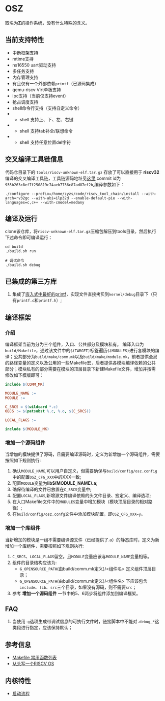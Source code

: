 # OSZ

取名为**Z**的操作系统，没有什么特殊的含义。

## 当前支持特性

* 中断框架支持
* mtime支持
* ns16550 uart驱动支持
* 多任务支持
* 内存管理支持
* 有且仅有一个外部依赖`printf`（已源码集成）
* qemu-riscv Virt单板支持
* ipc支持（当前仅支持event）
* 抢占调度支持
* shell命令行支持（支持自定义命令）
* - shell 支持上、下、左、右键
* - shell 支持tab补全/联想命令
* - shell 支持任意位置del字符

## 交叉编译工具链信息

代码仓目录下的 `tools/riscv-unknown-elf.tar.gz` 存放了可以直接用于 **riscv32** 编译的交叉编译工具链，工具链源码地址见[这里](https://github.com/riscv-collab/riscv-gnu-toolchain),commit id为`935b263c8ef7f250819c74aeb7736c87ad87ef2b`,编译参数如下：

```shell
./configure --prefix=/home/zyzs/code/riscv_tool_chain/install --with-arch=rv32gc --with-abi=ilp32d --enable-default-pie --with-languages=c,c++ --with-cmodel=medany
```

## 编译及运行

clone该仓库，将`riscv-unknown-elf.tar.gz`压缩包解压到tools目录，然后执行下述命令即可编译运行：

```shell
cd build
./build.sh run

# 调试命令
./build.sh debug
```

## 已集成的第三方库

1. 集成了[嵌入式中最好的printf](https://github.com/mpaland/printf)，实现文件直接拷贝到`kernel/debug`目录下（只有`printf.c`和`printf.h`）;

## 编译框架

### 介绍

编译框架当前为分为三个组件，入口、公共部分及模块私有。
编译入口为`build/Makefile`，通过该文件中的`$(TARGET)`标签遍历`$(MODULES)`进行各模块的编译；公共部分为`build/make/comm.mk`以及`build/make/module.mk`，前者提供全局的路径变量的定义以及公用的一些Makefile宏，后者提供各模块编译依赖的公共部分；模块私有的部分需要在模块的顶层目录下新建Makefile文件，增加并按需修改如下模版即可：
```Makefile
include $(COMM_MK)

MODULE_NAME := 
MODULE := 

C_SRCS = $(wildcard *.c)
OBJS := $(patsubst %.c, %.o, $(C_SRCS))

LOCAL_FLAGS := 

include $(MODULE_MK)
```

### 增加一个源码组件

当增加的模块提供了源码，且需要编译源码时，定义为新增加一个源码组件，需要按照如下规则执行:

1. 确认`MODULE_NAME`,可以用户自定义，但需要确保与`build/config/osz.config`中的配置`OSZ_CFG_XXX`中的XXX一致;
2. 配置`MODULE`变量为**lib$(MODULE_NAME).a**;
3. 确保待编译的文件已放置在`C_SRCS`变量中;
4. 配置`LOCAL_FLAGS`,新增源文件编译依赖的头文件目录、宏定义、编译选项;
5. 在入口Makefile文件中的`MODULES`变量中增加模块（模块顶层目录的相对路径）;
6. 在`build/config/osz.confg`文件中添加模块配置，即`OSZ_CFG_XXX=y`。

### 增加一个库组件

当新增加的模块是一组不需要编译源文件（已经提供了.a）的静态库时，定义为新增加一个库组件，需要按照如下规则执行:

1. `C_SRCS`、`LOCAL_FLAGS`留空，且`MODULE`变量应该与`MODULE_NAME`变量相等。
2. 组件的目录结构应该为: 
    * `G_OPENSOURCE_PATH`(由build/comm.mk定义)/<组件名> 定义组件顶层目录；
    * `G_OPENSOURCE_PATH`(由build/comm.mk定义)/<组件名> 下应该包含`include`、`lib`、`src`三个目录，如果没有源码，则不需要`src`；
3. 参考 **增加一个源码组件** 一节中的5、6两步将组件添加到编译框架。

## FAQ

1. 当使用`-g`选项生成带调试信息的可执行文件时，链接脚本中不能对`.debug_*`这类段进行指定，应该保持默认；

## 参考信息

* [Makefile 常用函数列表](https://github.com/marmotedu/geekbang-go/blob/master/makefile/Makefile%E5%B8%B8%E7%94%A8%E5%87%BD%E6%95%B0%E5%88%97%E8%A1%A8.md)
* [从头写一个RISCV OS](https://github.com/plctlab/riscv-operating-system-mooc)

## 内核特性

* [启动流程](https://github.com/chenyuxiangg/osz/blob/main/doc/kernel_doc/startup.md)